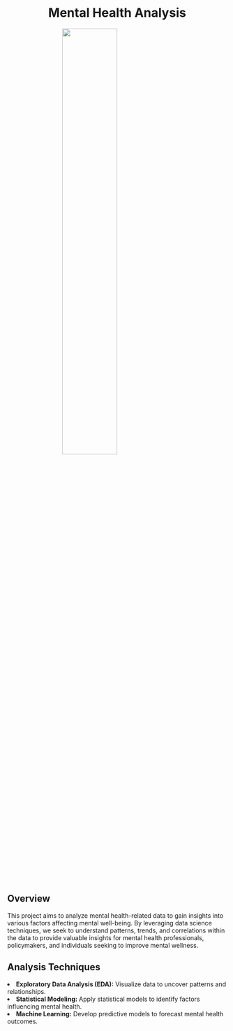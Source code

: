 <div align="center">
    <centre><h1>Mental Health Analysis</centre><br />
       </div>
 
 
       
<img src="[https://www.freecodecamp.org/news/content/images/size/w2000/2020/02/Ekran-Resmi-2019-11-18-18.08.13.png](https://th.bing.com/th/id/R.aa495e3eb272e071ff3b9ec9fb07861d?rik=p0EM4gAtyah3Zg&riu=http%3a%2f%2fulearning.com%2fwp-content%2fuploads%2f2017%2f07%2fmental-health-assessment-730x410.jpg&ehk=O6893hu9tTD7t4LrROrolqeZDcNO2bwsJDo%2fvRRie%2bw%3d&risl=&pid=ImgRaw&r=0&sres=1&sresct=1)" width="50%" style="display: block; margin: 0 auto;">
 

 <h2>Overview</h2>
 
 This project aims to analyze mental health-related data to gain insights into various factors affecting mental well-being. By leveraging data science techniques, we seek to understand patterns, trends, and correlations within the data to provide valuable insights for mental health professionals, policymakers, and individuals seeking to improve mental wellness.
 
 
 
<h2>Analysis Techniques</h2>

 <li><b>Exploratory Data Analysis (EDA):</b> Visualize data to uncover patterns and relationships.</li>
 <li> <b> Statistical Modeling:</b> Apply statistical models to identify factors influencing mental health.</li>
 <li><b>Machine Learning:</b> Develop predictive models to forecast mental health outcomes.</li>

 
 
 


 
 
